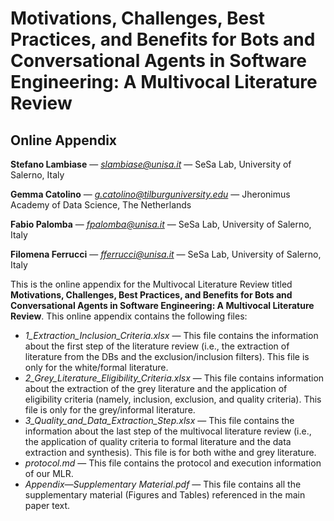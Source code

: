 # Motivations, Challenges, Best Practices, and Benefits for Bots and Conversational Agents in Software Engineering: A Multivocal Literature Review
## Online Appendix

**Stefano Lambiase** — *slambiase@unisa.it* — SeSa Lab, University of Salerno, Italy

**Gemma Catolino** — *g.catolino@tilburguniversity.edu* — Jheronimus Academy of Data Science, The Netherlands

**Fabio Palomba** — *fpalomba@unisa.it* — SeSa Lab, University of Salerno, Italy

**Filomena Ferrucci** — *fferrucci@unisa.it* — SeSa Lab, University of Salerno, Italy

This is the online appendix for the Multivocal Literature Review titled **Motivations, Challenges, Best Practices, and Benefits for Bots and Conversational Agents in Software Engineering: A Multivocal Literature Review**.
This online appendix contains the following files:

- *1_Extraction_Inclusion_Criteria.xlsx* — This file contains the information about the first step of the literature review (i.e., the extraction of literature from the DBs and the exclusion/inclusion filters). This file is only for the white/formal literature.
- *2_Grey_Literature_Eligibility_Criteria.xlsx* — This file contains information about the extraction of the grey literature and the application of eligibility criteria (namely, inclusion, exclusion, and quality criteria). This file is only for the grey/informal literature.
- *3_Quality_and_Data_Extraction_Step.xlsx* — This file contains the information about the last step of the multivocal literature review (i.e., the application of quality criteria to formal literature and the data extraction and synthesis). This file is for both withe and grey literature.
- *protocol.md* — This file contains the protocol and execution information of our MLR.
- *Appendix—Supplementary Material.pdf* — This file contains all the supplementary material (Figures and Tables) referenced in the main paper text. 
